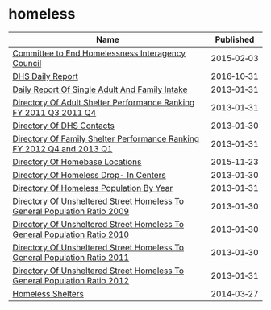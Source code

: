 # homeless

Name | Published
---- | ---------
[Committee to End Homelessness Interagency Council](../datasets/6k9f-34ds.md) | 2015&#x2011;02&#x2011;03
[DHS Daily Report](../datasets/k46n-sa2m.md) | 2016&#x2011;10&#x2011;31
[Daily Report Of Single Adult And Family Intake](../datasets/sci4-yqgk.md) | 2013&#x2011;01&#x2011;31
[Directory Of Adult Shelter Performance Ranking FY 2011 Q3 2011 Q4](../datasets/jhn3-4vdj.md) | 2013&#x2011;01&#x2011;31
[Directory Of DHS Contacts](../datasets/cete-9g3v.md) | 2013&#x2011;01&#x2011;30
[Directory Of Family Shelter Performance Ranking FY 2012 Q4 and 2013 Q1](../datasets/y7z5-rhh5.md) | 2013&#x2011;01&#x2011;31
[Directory Of Homebase Locations](../datasets/ntcm-2w4k.md) | 2015&#x2011;11&#x2011;23
[Directory Of Homeless Drop- In Centers](../datasets/bmxf-3rd4.md) | 2013&#x2011;01&#x2011;30
[Directory Of Homeless Population By Year](../datasets/5t4n-d72c.md) | 2013&#x2011;01&#x2011;31
[Directory Of Unsheltered Street Homeless To General Population Ratio 2009](../datasets/x56h-7iwp.md) | 2013&#x2011;01&#x2011;30
[Directory Of Unsheltered Street Homeless To General Population Ratio 2010](../datasets/8kiv-2ukd.md) | 2013&#x2011;01&#x2011;30
[Directory Of Unsheltered Street Homeless To General Population Ratio 2011](../datasets/ivbu-e2q7.md) | 2013&#x2011;01&#x2011;30
[Directory Of Unsheltered Street Homeless To General Population Ratio 2012](../datasets/483x-fy9e.md) | 2013&#x2011;01&#x2011;31
[Homeless Shelters](../datasets/hyq3-8sxr.md) | 2014&#x2011;03&#x2011;27

